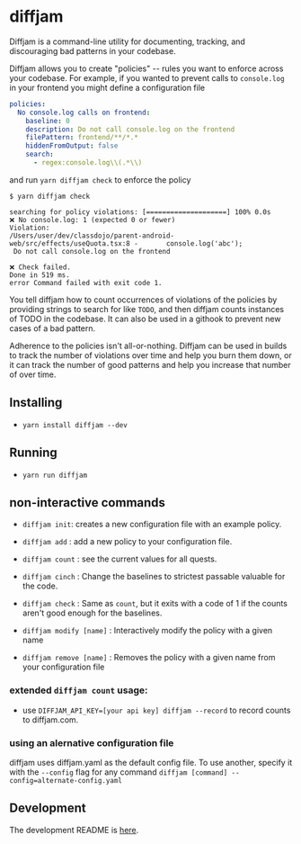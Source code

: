 # diffjam

Diffjam is a command-line utility for documenting, tracking, and discouraging bad patterns in your codebase.

Diffjam allows you to create "policies" -- rules you want to enforce across your codebase. For example, if you wanted to prevent calls to `console.log` in your frontend you might define a configuration file

```yaml
policies:
  No console.log calls on frontend:
    baseline: 0
    description: Do not call console.log on the frontend
    filePattern: frontend/**/*.*
    hiddenFromOutput: false
    search:
      - regex:console.log\\(.*\\)
```

and run `yarn diffjam check` to enforce the policy

```
$ yarn diffjam check

searching for policy violations: [====================] 100% 0.0s
❌️ No console.log: 1 (expected 0 or fewer)
Violation:
/Users/user/dev/classdojo/parent-android-web/src/effects/useQuota.tsx:8 -       console.log('abc');
 Do not call console.log on the frontend

❌️ Check failed.
Done in 519 ms.
error Command failed with exit code 1.
```

You tell diffjam how to count occurrences of violations of the policies
by providing strings to search for like `TODO`, and then diffjam counts instances of TODO in the codebase.
It can also be used in a githook to prevent new cases of a bad pattern.

Adherence to the policies isn't all-or-nothing.  Diffjam can be used in builds to track the number of
violations over time and help you burn them down, or it can track the
number of good patterns and help you increase that number of over time.

## Installing

* `yarn install diffjam --dev`


## Running

* `yarn run diffjam`

## non-interactive commands
* `diffjam init`: creates a new configuration file with an example policy.
* `diffjam add` : add a new policy to your configuration file.
* `diffjam count` : see the current values for all quests.

* `diffjam cinch` : Change the baselines to strictest passable valuable for the code.
* `diffjam check` : Same as `count`, but it exits with a code of 1 if the counts aren't good enough for the baselines.
* `diffjam modify [name]` : Interactively modify the policy with a given name
* `diffjam remove [name]` : Removes the policy with a given name from your configuration file

### extended `diffjam count` usage:
* use `DIFFJAM_API_KEY=[your api key] diffjam --record` to record counts to diffjam.com.

### using an alernative configuration file
diffjam uses diffjam.yaml as the default config file. To use another, specify it with the `--config` flag for any command
`diffjam [command] --config=alternate-config.yaml`

## Development
The development README is [here](devREADME.md).